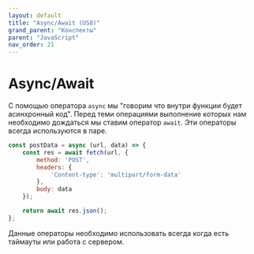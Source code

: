 ```yaml
---
layout: default
title: "Async/Await (US8)"
grand_parent: "Конспекты"
parent: "JavaScript"
nav_order: 21
---
```


# Async/Await

С помощью оператора `async` мы "говорим что внутри функции будет асинхронный код". Перед теми операциями выполнение которых нам необходимо дождаться мы ставим оператор `await`. Эти операторы всегда используются в паре.

```javascript
const postData = async (url, data) => {
    const res = await fetch(url, {
        method: 'POST',
        headers: {
            'Content-type': 'multipart/form-data'
        },
        body: data
    });

    return await res.json();
};
```

Данные операторы необходимо использовать всегда когда есть таймауты или работа с сервером.